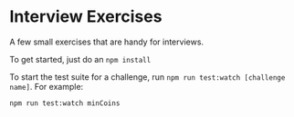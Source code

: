 # Interview Exercises

A few small exercises that are handy for interviews.


To get started, just do an `npm install`


To start the test suite for a challenge, run `npm run test:watch [challenge name]`.
For example:
```bash
npm run test:watch minCoins
```
